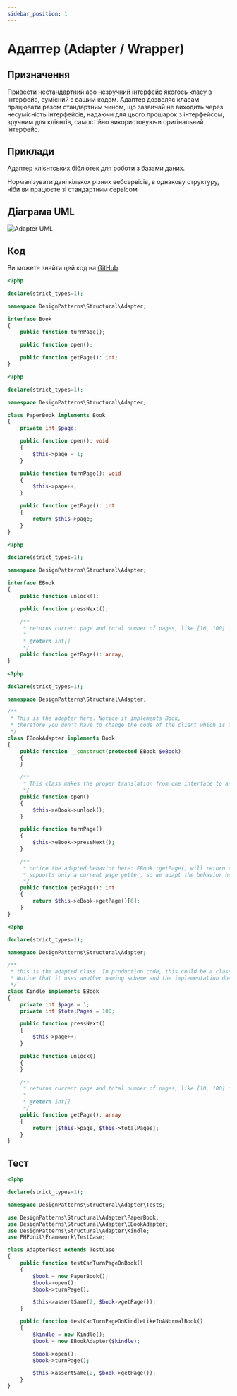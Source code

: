 ```yaml
---
sidebar_position: 1
---
```


# Адаптер (Adapter / Wrapper)

## Призначення

Привести нестандартний або незручний інтерфейс якогось класу в інтерфейс, сумісний з вашим кодом. 
Адаптер дозволяє класам працювати разом стандартним чином, що зазвичай не виходить через несумісність інтерфейсів, 
надаючи для цього прошарок з інтерфейсом, зручним для клієнтів, самостійно використовуючи оригінальний інтерфейс.

## Приклади

Адаптер клієнтських бібліотек для роботи з базами даних.

Нормалізувати дані кількох різних вебсервісів, 
в однакову структуру, ніби ви працюєте зі стандартним сервісом


## Діаграма UML

![Adapter UML](./images/adapter.png)

## Код

Ви можете знайти цей код на [GitHub](https://github.com/PetroOstapuk/DesignPatternsPHP/tree/main/Structural/Adapter)

```php title="Book.php"
<?php

declare(strict_types=1);

namespace DesignPatterns\Structural\Adapter;

interface Book
{
    public function turnPage();

    public function open();

    public function getPage(): int;
}
```

```php title="PaperBook.php"
<?php

declare(strict_types=1);

namespace DesignPatterns\Structural\Adapter;

class PaperBook implements Book
{
    private int $page;

    public function open(): void
    {
        $this->page = 1;
    }

    public function turnPage(): void
    {
        $this->page++;
    }

    public function getPage(): int
    {
        return $this->page;
    }
}
```

```php title="EBook.php"
<?php

declare(strict_types=1);

namespace DesignPatterns\Structural\Adapter;

interface EBook
{
    public function unlock();

    public function pressNext();

    /**
     * returns current page and total number of pages, like [10, 100] is page 10 of 100
     *
     * @return int[]
     */
    public function getPage(): array;
}
```

```php title="EBookAdapter.php"
<?php

declare(strict_types=1);

namespace DesignPatterns\Structural\Adapter;

/**
 * This is the adapter here. Notice it implements Book,
 * therefore you don't have to change the code of the client which is using a Book
 */
class EBookAdapter implements Book
{
    public function __construct(protected EBook $eBook)
    {
    }

    /**
     * This class makes the proper translation from one interface to another.
     */
    public function open()
    {
        $this->eBook->unlock();
    }

    public function turnPage()
    {
        $this->eBook->pressNext();
    }

    /**
     * notice the adapted behavior here: EBook::getPage() will return two integers, but Book
     * supports only a current page getter, so we adapt the behavior here
     */
    public function getPage(): int
    {
        return $this->eBook->getPage()[0];
    }
}
```

```php title="Kindle.php"
<?php

declare(strict_types=1);

namespace DesignPatterns\Structural\Adapter;

/**
 * this is the adapted class. In production code, this could be a class from another package, some vendor code.
 * Notice that it uses another naming scheme and the implementation does something similar but in another way
 */
class Kindle implements EBook
{
    private int $page = 1;
    private int $totalPages = 100;

    public function pressNext()
    {
        $this->page++;
    }

    public function unlock()
    {
    }

    /**
     * returns current page and total number of pages, like [10, 100] is page 10 of 100
     *
     * @return int[]
     */
    public function getPage(): array
    {
        return [$this->page, $this->totalPages];
    }
}
```

## Тест

```php title="Tests/AdapterTest.php"
<?php

declare(strict_types=1);

namespace DesignPatterns\Structural\Adapter\Tests;

use DesignPatterns\Structural\Adapter\PaperBook;
use DesignPatterns\Structural\Adapter\EBookAdapter;
use DesignPatterns\Structural\Adapter\Kindle;
use PHPUnit\Framework\TestCase;

class AdapterTest extends TestCase
{
    public function testCanTurnPageOnBook()
    {
        $book = new PaperBook();
        $book->open();
        $book->turnPage();

        $this->assertSame(2, $book->getPage());
    }

    public function testCanTurnPageOnKindleLikeInANormalBook()
    {
        $kindle = new Kindle();
        $book = new EBookAdapter($kindle);

        $book->open();
        $book->turnPage();

        $this->assertSame(2, $book->getPage());
    }
}
```